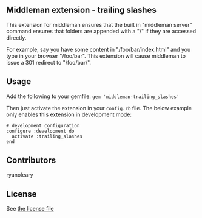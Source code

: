 ## Middleman extension - trailing slashes

This extension for middleman ensures that the built in "middleman server" command ensures that folders are appended with a "/" if they are accessed directly.

For example, say you have some content in "/foo/bar/index.html" and you type in your browser "/foo/bar". This extension will cause middleman to issue a 301 redirect to "/foo/bar/".

## Usage

Add the following to your gemfile:
`gem 'middleman-trailing_slashes'`

Then just activate the extension in your `config.rb` file. The below example only enables this extension in development mode:

```
# development configuration
configure :development do
  activate :trailing_slashes
end
```

## Contributors
ryanoleary

## License
See [the license file](LICENSE)